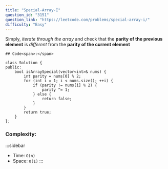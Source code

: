 ```yaml
---
title: "Special-Array-I"
question_id: "3151"
question_link: "https://leetcode.com/problems/special-array-i/"
difficulty: "Easy"
---
```


Simply, *iterate through the array* and check that the **parity of the previous element** is *different* from the **parity of the current element**

    ## Code<span>:</span>

```{.cpp}
class Solution {
public:
    bool isArraySpecial(vector<int>& nums) {
        int parity = nums[0] % 2;
        for (int i = 1; i < nums.size(); ++i) {
            if (parity != nums[i] % 2) {
                parity ^= 1;
            } else {
                return false;
            }
        }
        return true;
    }
};
```

### Complexity<span>:</span>

:::sidebar
- Time: `O(n)`
- Space: `O(1)`
:::
